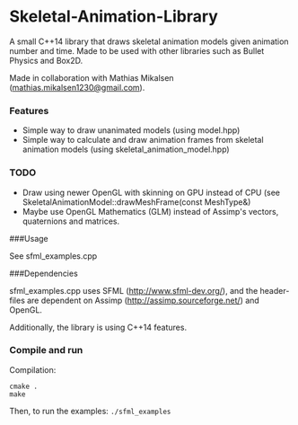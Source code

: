 # Skeletal-Animation-Library

A small C++14 library that draws skeletal animation models given animation number and time. Made to be used with other libraries such as Bullet Physics and Box2D. 

Made in collaboration with Mathias Mikalsen (mathias.mikalsen1230@gmail.com). 

### Features

* Simple way to draw unanimated models (using model.hpp)
* Simple way to calculate and draw animation frames from skeletal animation models (using skeletal_animation_model.hpp)

### TODO

* Draw using newer OpenGL with skinning on GPU instead of CPU (see SkeletalAnimationModel::drawMeshFrame(const MeshType&)
* Maybe use OpenGL Mathematics (GLM) instead of Assimp's vectors, quaternions and matrices. 

###Usage

See sfml_examples.cpp

###Dependencies

sfml_examples.cpp uses SFML (http://www.sfml-dev.org/), and the header-files are dependent on Assimp (http://assimp.sourceforge.net/) and OpenGL. 

Additionally, the library is using C++14 features. 

### Compile and run

Compilation:

```
cmake .
make
```

Then, to run the examples: `./sfml_examples`
